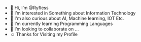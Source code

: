 - 👋 Hi, I’m @Ryfless
- 👀 I’m interested in Something about Information Technology
- 🤖 I'm also curious about AI, Machine learning, IOT Etc.
- 🌱 I’m currently learning Programming Languages
- 💞️ I’m looking to collaborate on ...
- ☺ Thanks for Visiting my Profile

<!---
Ryfless/Ryfless is a ✨ special ✨ repository because its `README.md` (this file) appears on your GitHub profile.
You can click the Preview link to take a look at your changes.
--->
